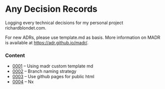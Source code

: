 # Any Decision Records

Logging every technical decisions for my personal project richardblondet.com.

For new ADRs, please use template.md as basis. More information on MADR is available at https://adr.github.io/madr/.

### Content

- [0001](0001-using-madr-custom-template.md) – Using madr custom template md
- [0002](0002-branch-naming-strategy.md) – Branch naming strategy
- [0003](0003-use-github-pages-for-public-html.md) – Use github pages for public html
- [0004](0004-nx.md) – Nx